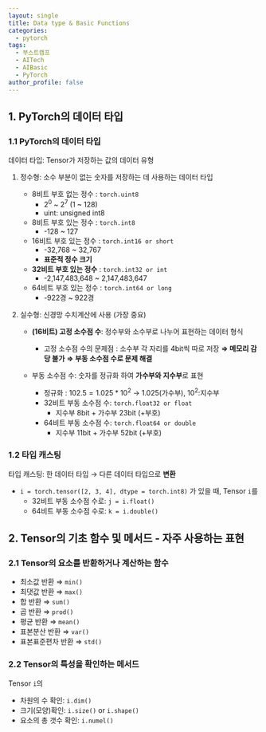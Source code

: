 ```yaml
---
layout: single
title: Data type & Basic Functions
categories:
  - pytorch
tags:
  - 부스트캠프
  - AITech
  - AIBasic
  - PyTorch
author_profile: false
---
```

## 1. PyTorch의 데이터 타입

### 1.1 PyTorch의 데이터 타입

데이터 타입: Tensor가 저장하는 값의 데이터 유형

1. 정수형: 소수 부분이 없는 숫자를 저장하는 데 사용하는 데이터 타입
    - 8비트 부호 없는 정수 : `torch.uint8`
        - $2^0$ ~ $2^7$ (1 ~ 128)
        - uint: unsigned int8
    - 8비트 부호 있는 정수 : `torch.int8`
        - -128 ~ 127
    - 16비트 부호 있는 정수 : `torch.int16 or short`
        - -32,768 ~ 32,767
        - **표준적 정수 크기**
    - **32비트 부호 있는 정수** : `torch.int32 or int`
        - -2,147,483,648 ~ 2,147,483,647
    - 64비트 부호 있는 정수 : `torch.int64 or long`
        - -922경 ~ 922경

2. 실수형: 신경망 수치계산에 사용 (가장 중요)
	- **(16비트) 고정 소수점 수**: 정수부와 소수부로 나누어 표현하는 데이터 형식
		- 고정 소수점 수의 문제점 : 소수부 각 자리를 4bit씩 따로 저장 **⇒ 메모리 감당 불가**
			**⇒ 부동 소수점 수로 문제 해결**

	- 부동 소수점 수: 숫자를 정규화 하여 **가수부와 지수부**로 표현
	    - 정규화 : $102.5 = 1.025 * 10^2$ → $1.025$(가수부), $10^2$:지수부
	    - 32비트 부동 소수점 수: `torch.float32 or float`
	        - 지수부 8bit + 가수부 23bit (+부호)
	    - 64비트 부동 소수점 수: `torch.float64 or double`
	        - 지수부 11bit + 가수부 52bit (+부호)

### 1.2 타입 캐스팅
타입 캐스팅: 한 데이터 타입 → 다른 데이터 타입으로 **변환**
- `i = torch.tensor([2, 3, 4], dtype = torch.int8)` 가 있을 때, Tensor `i`를
    - 32비트 부동 소수점 수로: `j = i.float()`
    - 64비트 부동 소수점 수로: `k = i.double()`

## 2. Tensor의 기초 함수 및 메서드  - 자주 사용하는 표현

### 2.1 Tensor의 요소를 반환하거나 계산하는 함수
- 최소값 반환 ⇒ `min()`
- 최댓값 반환 ⇒ `max()`
- 합 반환 ⇒ `sum()`
- 곱 반환 ⇒ `prod()`
- 평균 반환 ⇒ `mean()`
- 표본분산 반환 ⇒ `var()`
- 표본표준편차 반환 ⇒ `std()`

### 2.2 Tensor의 특성을 확인하는 메서드
Tensor `i`의
- 차원의 수 확인: `i.dim()`
- 크기(모양)확인: `i.size()` or `i.shape()`
- 요소의 총 갯수 확인: `i.numel()`

